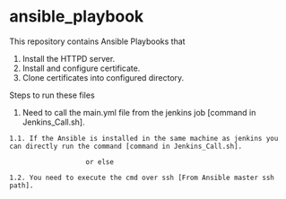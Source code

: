 # ansible_playbook
This repository contains Ansible Playbooks that 
   1. Install the HTTPD server.
   2. Install and configure certificate.
   3. Clone certificates into configured directory.
  
Steps to run these files
   1. Need to call the main.yml file from the jenkins job [command in Jenkins_Call.sh].
  
    1.1. If the Ansible is installed in the same machine as jenkins you can directly run the command [command in Jenkins_Call.sh].
      
                       or else
                       
    1.2. You need to execute the cmd over ssh [From Ansible master ssh path]. 
  
